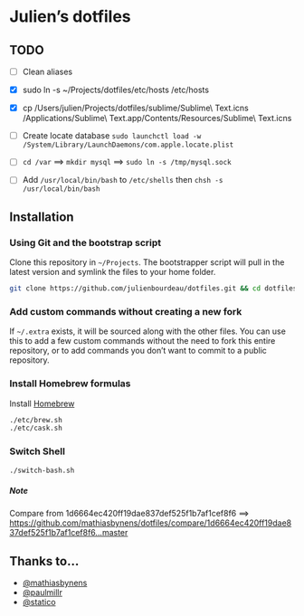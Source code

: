 # Julien’s dotfiles

## TODO

* [ ] Clean aliases
* [x] sudo ln -s ~/Projects/dotfiles/etc/hosts /etc/hosts
* [x] cp /Users/julien/Projects/dotfiles/sublime/Sublime\ Text.icns /Applications/Sublime\ Text.app/Contents/Resources/Sublime\ Text.icns


* [ ] Create locate database `sudo launchctl load -w /System/Library/LaunchDaemons/com.apple.locate.plist`
* [ ] `cd /var` ==> `mkdir mysql` ==> `sudo ln -s /tmp/mysql.sock`
* [ ] Add `/usr/local/bin/bash` to `/etc/shells` then `chsh -s /usr/local/bin/bash`

## Installation

### Using Git and the bootstrap script

Clone this repository in `~/Projects`. The bootstrapper script will pull in the latest version and symlink the files to your home folder.

```bash
git clone https://github.com/julienbourdeau/dotfiles.git && cd dotfiles && bash symlink-dotfiles.sh
```


### Add custom commands without creating a new fork

If `~/.extra` exists, it will be sourced along with the other files. You can use this to add a few custom commands without the need to fork this entire repository, or to add commands you don’t want to commit to a public repository.


### Install Homebrew formulas

Install [Homebrew](http://brew.sh/)

```bash
./etc/brew.sh
./etc/cask.sh
```

### Switch Shell

```bash
./switch-bash.sh
```

##### Note

Compare from 1d6664ec420ff19dae837def525f1b7af1cef8f6 ==> https://github.com/mathiasbynens/dotfiles/compare/1d6664ec420ff19dae837def525f1b7af1cef8f6...master

## Thanks to…

* [@mathiasbynens](https://github.com/mathiasbynens/dotfiles/)
* [@paulmillr](https://github.com/paulmillr/dotfiles/)
* [@statico](https://github.com/statico/dotfiles/)
